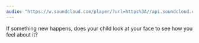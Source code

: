 ```yaml
---
audio: "https://w.soundcloud.com/player/?url=https%3A//api.soundcloud.com/tracks/1406307958%3Fsecret_token%3Ds-2VgEr4DQCly&color=%23ff5500&auto_play=true&hide_related=false&show_comments=true&show_user=true&show_reposts=false&show_teaser=true&visual=true"
---
```


If something new happens, does your child look at your face to see how you feel about it?
